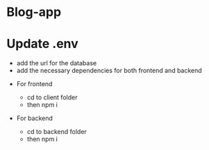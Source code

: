 # Blog-app

# Update .env
- add the url for the database 
- add the necessary dependencies for both frontend and backend

* For frontend
  - cd to client folder
  - then npm i 

* For backend
  - cd to backend folder
  - then npm i
